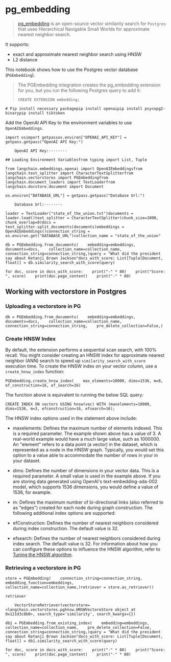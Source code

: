 pg\_embedding
=============

> [pg\_embedding](https://github.com/neondatabase/pg_embedding) is an open-source vector similarity search for `Postgres` that uses Hierarchical Navigable Small Worlds for approximate nearest neighbor search.

It supports:

*   exact and approximate nearest neighbor search using HNSW
*   L2 distance

This notebook shows how to use the Postgres vector database (`PGEmbedding`).

> The PGEmbedding integration creates the pg\_embedding extension for you, but you run the following Postgres query to add it:
> 
>     CREATE EXTENSION embedding;

    # Pip install necessary packagepip install openaipip install psycopg2-binarypip install tiktoken

Add the OpenAI API Key to the environment variables to use `OpenAIEmbeddings`.

    import osimport getpassos.environ["OPENAI_API_KEY"] = getpass.getpass("OpenAI API Key:")

        OpenAI API Key:········

    ## Loading Environment Variablesfrom typing import List, Tuple

    from langchain.embeddings.openai import OpenAIEmbeddingsfrom langchain.text_splitter import CharacterTextSplitterfrom langchain.vectorstores import PGEmbeddingfrom langchain.document_loaders import TextLoaderfrom langchain.docstore.document import Document

    os.environ["DATABASE_URL"] = getpass.getpass("Database Url:")

        Database Url:········

    loader = TextLoader("state_of_the_union.txt")documents = loader.load()text_splitter = CharacterTextSplitter(chunk_size=1000, chunk_overlap=0)docs = text_splitter.split_documents(documents)embeddings = OpenAIEmbeddings()connection_string = os.environ.get("DATABASE_URL")collection_name = "state_of_the_union"

    db = PGEmbedding.from_documents(    embedding=embeddings,    documents=docs,    collection_name=collection_name,    connection_string=connection_string,)query = "What did the president say about Ketanji Brown Jackson"docs_with_score: List[Tuple[Document, float]] = db.similarity_search_with_score(query)

    for doc, score in docs_with_score:    print("-" * 80)    print("Score: ", score)    print(doc.page_content)    print("-" * 80)

Working with vectorstore in Postgres[​](#working-with-vectorstore-in-postgres "Direct link to Working with vectorstore in Postgres")
------------------------------------------------------------------------------------------------------------------------------------

### Uploading a vectorstore in PG[​](#uploading-a-vectorstore-in-pg "Direct link to Uploading a vectorstore in PG")

    db = PGEmbedding.from_documents(    embedding=embeddings,    documents=docs,    collection_name=collection_name,    connection_string=connection_string,    pre_delete_collection=False,)

### Create HNSW Index[​](#create-hnsw-index "Direct link to Create HNSW Index")

By default, the extension performs a sequential scan search, with 100% recall. You might consider creating an HNSW index for approximate nearest neighbor (ANN) search to speed up `similarity_search_with_score` execution time. To create the HNSW index on your vector column, use a `create_hnsw_index` function:

    PGEmbedding.create_hnsw_index(    max_elements=10000, dims=1536, m=8, ef_construction=16, ef_search=16)

The function above is equivalent to running the below SQL query:

    CREATE INDEX ON vectors USING hnsw(vec) WITH (maxelements=10000, dims=1536, m=3, efconstruction=16, efsearch=16);

The HNSW index options used in the statement above include:

*   maxelements: Defines the maximum number of elements indexed. This is a required parameter. The example shown above has a value of 3. A real-world example would have a much large value, such as 1000000. An "element" refers to a data point (a vector) in the dataset, which is represented as a node in the HNSW graph. Typically, you would set this option to a value able to accommodate the number of rows in your in your dataset.
    
*   dims: Defines the number of dimensions in your vector data. This is a required parameter. A small value is used in the example above. If you are storing data generated using OpenAI's text-embedding-ada-002 model, which supports 1536 dimensions, you would define a value of 1536, for example.
    
*   m: Defines the maximum number of bi-directional links (also referred to as "edges") created for each node during graph construction. The following additional index options are supported:
    
*   efConstruction: Defines the number of nearest neighbors considered during index construction. The default value is 32.
    
*   efsearch: Defines the number of nearest neighbors considered during index search. The default value is 32. For information about how you can configure these options to influence the HNSW algorithm, refer to [Tuning the HNSW algorithm](https://neon.tech/docs/extensions/pg_embedding#tuning-the-hnsw-algorithm).
    

### Retrieving a vectorstore in PG[​](#retrieving-a-vectorstore-in-pg "Direct link to Retrieving a vectorstore in PG")

    store = PGEmbedding(    connection_string=connection_string,    embedding_function=embeddings,    collection_name=collection_name,)retriever = store.as_retriever()

    retriever

        VectorStoreRetriever(vectorstore=<langchain.vectorstores.pghnsw.HNSWVectoreStore object at 0x121d3c8b0>, search_type='similarity', search_kwargs={})

    db1 = PGEmbedding.from_existing_index(    embedding=embeddings,    collection_name=collection_name,    pre_delete_collection=False,    connection_string=connection_string,)query = "What did the president say about Ketanji Brown Jackson"docs_with_score: List[Tuple[Document, float]] = db1.similarity_search_with_score(query)

    for doc, score in docs_with_score:    print("-" * 80)    print("Score: ", score)    print(doc.page_content)    print("-" * 80)
